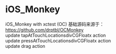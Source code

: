 # iOS_Monkey
iOS_Monkey with xctest (OC)
基础源码来源于：https://github.com/drptbl/OCMonkey
<br>
update tapAtTouchLocationsdivCGFloatx action
<br>
update pressAtTouchLocationsdivCGFloatx action 
<br>
update drag action 

